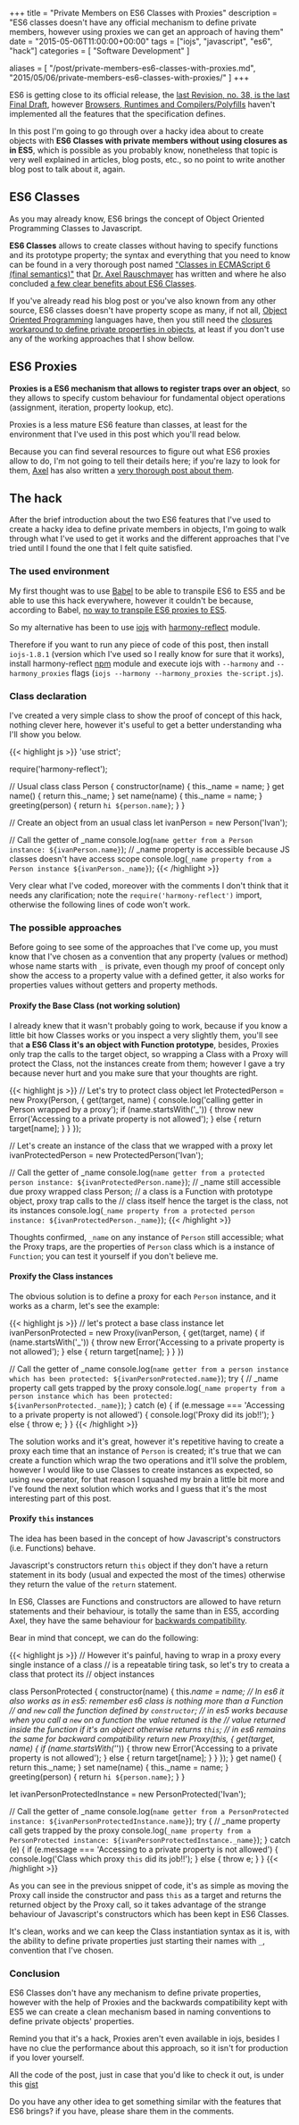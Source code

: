 +++
title = "Private Members on ES6 Classes with Proxies"
description = "ES6 classes doesn't have any official mechanism to define private members, however using proxies we can get an approach of having them"
date = "2015-05-06T11:00:00+00:00"
tags = ["iojs", "javascript", "es6", "hack"]
categories = [
  "Software Development"
]

aliases = [
  "/post/private-members-es6-classes-with-proxies.md",
  "2015/05/06/private-members-es6-classes-with-proxies/"
]
+++

ES6 is getting close to its official release, the <a href="http://wiki.ecmascript.org/doku.php?id=harmony:specification_drafts" target="_blank">last Revision, no. 38, is the last Final Draft</a>, however <a href="https://kangax.github.io/compat-table/es6/" target="_blank">Browsers, Runtimes and Compilers/Polyfills</a> haven't implemented all the features that the specification defines.

In this post I'm going to go through over a hacky idea about to create objects with __ES6 Classes with private members without using closures as in ES5__, which is possible as you probably know, nonetheless that topic is very well explained in articles, blog posts, etc., so no point to write another blog post to talk about it, again.


## ES6 Classes

As you may already know, ES6 brings the concept of Object Oriented Programming Classes to Javascript.

__ES6 Classes__ allows to create classes without having to specify functions and its prototype property; the syntax and everything that you need to know can be found in a very thorough post named <a href="http://www.2ality.com/2015/02/es6-classes-final.html" target="_blank">"Classes in ECMAScript 6 (final semantics)"</a> that <a href="http://rauschma.de/" target="_blank">Dr. Axel Rauschmayer</a> has written and where he also concluded <a href="http://www.2ality.com/2015/02/es6-classes-final.html#does_javascript_need_classes%3F" target="_blank">a few clear benefits about ES6 Classes</a>.

If you've already read his blog post or you've also known from any other source, ES6 classes doesn't have property scope as many, if not all, <a href="http://en.wikipedia.org/wiki/Object-oriented_programming" target="_blank">Object Oriented Programming</a> languages have, then you still need the <a href="https://developer.mozilla.org/en-US/docs/Web/JavaScript/Closures#Emulating_private_methods_with_closures" target="_blank">closures workaround to define private properties in objects</a>, at least if you don't use any of the working approaches that I show bellow.


## ES6 Proxies

 __Proxies is a ES6 mechanism that allows to register traps over an object__, so they allows to specify custom behaviour for fundamental object operations (assignment, iteration, property lookup, etc).

 Proxies is a less mature ES6 feature than classes, at least for the environment that I've used in this post which you'll read below.

 Because you can find several resources to figure out what ES6 proxies allow to do, I'm not going to tell their details here; if you're lazy to look for them, <a href="http://rauschma.de/" target="_blank" rel="nofollow">Axel</a> has also written a <a href="http://www.2ality.com/2014/12/es6-proxies.html" target="_blank">very thorough post about them</a>.


## The hack

After the brief introduction about the two ES6 features that I've used to create a hacky idea to define private members in objects, I'm going to walk through what I've used to get it works and the different approaches that I've tried until I found the one that I felt quite satisfied.


### The used environment

My first thought was to use <a href="http://babeljs.io/" target="_blank" rel="nofollow">Babel</a> to be able to transpile ES6 to ES5 and be able to use this hack everywhere, however it couldn't be because, according to Babel, <a href="http://babeljs.io/docs/learn-es6/#proxies" target="_blank">no way to transpile ES6 proxies to ES5</a>.

So my alternative has been to use <a href="https://iojs.org/" target="_blank" rel="nofollow">iojs</a> with <a href="https://www.npmjs.com/package/harmony-reflect" target="_blank">harmony-reflect</a> module.

Therefore if you want to run any piece of code of this post, then install `iojs-1.8.1` (version which I've used so I really know for sure that it works), install harmony-reflect <a href="https://www.npmjs.com" target="_blank" rel="nofollow">npm</a> module and execute iojs with `--harmony` and `--harmony_proxies` flags (`iojs --harmony --harmony_proxies the-script.js`).


### Class declaration

I've created a very simple class to show the proof of concept of this hack, nothing clever here, however it's useful to get a better understanding wha I'll show you below.

{{< highlight js >}}
'use strict';

require('harmony-reflect');

// Usual class
class Person {
  constructor(name) {
    this._name = name;
  }
  get name() {
    return this._name;
  }
  set name(name) {
    this._name = name;
  }
  greeting(person) {
    return `hi ${person.name}`;
  }
}

// Create an object from an usual class
let ivanPerson = new Person('Ivan');

// Call the getter of _name
console.log(`name getter from a Person instance: ${ivanPerson.name}`);
// _name property is accessible because JS classes doesn't have access scope
console.log(`_name property from a Person instance ${ivanPerson._name}`);
 {{< /highlight >}}

 Very clear what I've coded, moreover with the comments I don't think that it needs any clarification; note the `require('harmony-reflect')` import, otherwise the following lines of code won't work.


### The possible approaches

Before going to see some of the approaches that I've come up, you must know that I've chosen as a convention that any property (values or method) whose name starts with `_` is private, even though my proof of concept only show the access to a property value with a defined getter, it also works for properties values without getters and property methods.


#### Proxify the Base Class (not working solution)

I already knew that it wasn't probably going to work, because if you know a little bit how Classes works or you inspect a very slightly them, you'll see that __a ES6 Class it's an object with Function prototype__, besides, Proxies only trap the calls to the target object, so wrapping a Class with a Proxy will protect the Class, not the instances create from them; however I gave a try because never hurt and you make sure that your thoughts are right.

{{< highlight js >}}
// Let's try to protect class object
let ProtectedPerson = new Proxy(Person, {
  get(target, name) {
    console.log('calling getter in Person wrapped by a proxy');
    if (name.startsWith('_')) {
      throw new Error('Accessing to a private property is not allowed');
    } else {
      return target[name];
    }
  }
});

// Let's create an instance of the class that we wrapped with a proxy
let ivanProtectedPerson = new ProtectedPerson('Ivan');

// Call the getter of _name
console.log(`name getter from a protected person instance: ${ivanProtectedPerson.name}`);
// _name still accessible due proxy wrapped class Person;
// a class is a Function with prototype object, proxy trap calls to the
// class itself hence the target is the class, not its instances
console.log(`_name property from a protected person instance: ${ivanProtectedPerson._name}`);
{{< /highlight >}}

Thoughts confirmed, `_name` on any instance of `Person` still accessible; what the Proxy traps, are the properties of `Person` class which is a instance of `Function`; you can test it yourself if you don't believe me.


#### Proxify the Class instances

The obvious solution is to define a proxy for each `Person` instance, and it works as a charm, let's see the example:

{{< highlight js >}}
// let's protect a base class instance
let ivanPersonProtected = new Proxy(ivanPerson, {
  get(target, name) {
    if (name.startsWith('_')) {
      throw new Error('Accessing to a private property is not allowed');
    } else {
      return target[name];
    }
  }
})

// Call the getter of _name
console.log(`name getter from a person instance which has been protected: ${ivanPersonProtected.name}`);
try {
  // _name property call gets trapped by the proxy
  console.log(`_name property from a person instance which has been protected: ${ivanPersonProtected._name}`);
} catch (e) {
  if (e.message === 'Accessing to a private property is not allowed') {
    console.log('Proxy did its job!!');
  } else {
    throw e;
  }
}
{{< /highlight >}}

The solution works and it's great, however it's repetitive having to create a proxy each time that an instance of `Person` is created; it's true that we can create a function which wrap the two operations and it'll solve the problem, however I would like to use Classes to create instances as expected, so using `new` operator, for that reason I squashed my brain a little bit more and I've found the next solution which works and I guess that it's the most interesting part of this post.


#### Proxify `this` instances

The idea has been based in the concept of how Javascript's constructors (i.e. Functions) behave.

Javascript's constructors  return `this` object if they don't have a return statement in its body (usual and expected the most of the times) otherwise they return the value of the `return` statement.

In ES6, Classes are Functions and constructors are allowed to have return statements and their behaviour, is totally the same than in ES5, according Axel, they have the same behaviour for [backwards compatibility](http://www.2ality.com/2015/02/es6-classes-final.html#safety_checks).

Bear in mind that concept, we can do the following:

{{< highlight js >}}
// However it's painful, having to wrap in a proxy every single instance of a class
// is a repeatable tiring task, so let's try to creata a class that protect its
// object instances

class PersonProtected {
  constructor(name) {
    this._name = name;
    // In es6 it also works as in es5: remember es6 class is nothing more than a Function
    // and `new` call the function defined by `constructor`;
    // in es5 works because when you call a `new` on a function the value retuned is the
    // value returned inside the function if it's an object otherwise returns `this`;
    // in es6 remains the same for backward compatibility
    return new Proxy(this, {
      get(target, name) {
        if (name.startsWith('_')) {
          throw new Error('Accessing to a private property is not allowed');
        } else {
          return target[name];
        }
      }
    });
  }
  get name() {
    return this._name;
  }
  set name(name) {
    this._name = name;
  }
  greeting(person) {
    return `hi ${person.name}`;
  }
}

let ivanPersonProtectedInstance = new PersonProtected('Ivan');

// Call the getter of _name
console.log(`name getter from a PersonProtected instance: ${ivanPersonProtectedInstance.name}`);
try {
  // _name property call gets trapped by the proxy
  console.log(`_name property from a PersonProtected instance: ${ivanPersonProtectedInstance._name}`);
} catch (e) {
  if (e.message === 'Accessing to a private property is not allowed') {
    console.log('Class which proxy `this` did its job!!');
  } else {
    throw e;
  }
}
{{< /highlight >}}

As you can see in the previous snippet of code, it's as simple as moving the Proxy call inside the constructor and pass `this` as a target and returns the returned object by the Proxy call, so it takes advantage of the strange behaviour of Javascript's constructors which has been kept in ES6 Classes.

It's clean, works and we can keep the Class instantiation syntax as it is, with the ability to define private properties just starting their names with `_`, convention that I've chosen.


### Conclusion

ES6 Classes don't have any mechanism to define private properties, however with the help of Proxies and the backwards compatibility kept with ES5 we can create a clean mechanism based in naming conventions to define private objects' properties.

Remind you that it's a hack, Proxies aren't even available in iojs, besides I have no clue the performance about this approach, so it isn't for production if you lover yourself.

All the code of the post, just in case that you'd like to check it out, is under this <a href="https://gist.github.com/ifraixedes/e9311748c961f1dbb93e" target="_blank">gist</a>


Do you have any other idea to get something similar with the features that ES6 brings? if you have, please share them in the comments.
